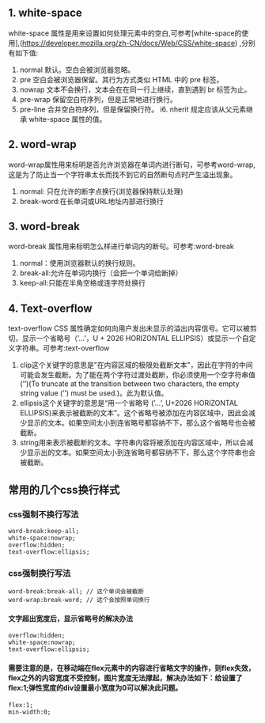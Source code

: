 ## 1. white-space
   white-space 属性是用来设置如何处理元素中的空白,可参考[white-space的使用],(https://developer.mozilla.org/zh-CN/docs/Web/CSS/white-space) ,分别有如下值:

   1. normal 默认。空白会被浏览器忽略。
   2. pre 空白会被浏览器保留。其行为方式类似 HTML 中的 pre 标签。
   3. nowrap 文本不会换行，文本会在在同一行上继续，直到遇到 br 标签为止。
   4. pre-wrap 保留空白符序列，但是正常地进行换行。
   5. pre-line 合并空白符序列，但是保留换行符。
      i6. nherit 规定应该从父元素继承 white-space 属性的值。

## 2. word-wrap
   word-wrap属性用来标明是否允许浏览器在单词内进行断句，可参考word-wrap,这是为了防止当一个字符串太长而找不到它的自然断句点时产生溢出现象。

   1. normal: 只在允许的断字点换行(浏览器保持默认处理)
   2. break-word:在长单词或URL地址内部进行换行

## 3. word-break
   word-break 属性用来标明怎么样进行单词内的断句。可参考:word-break

   1. normal：使用浏览器默认的换行规则。
   2. break-all:允许在单词内换行（会把一个单词给断掉）
   3. keep-all:只能在半角空格或连字符处换行

## 4. Text-overflow

   text-overflow CSS 属性确定如何向用户发出未显示的溢出内容信号。它可以被剪切，显示一个省略号（’…’，U + 2026 HORIZONTAL ELLIPSIS）或显示一个自定义字符串。可参考:text-overflow

   1. clip这个关键字的意思是"在内容区域的极限处截断文本"，因此在字符的中间可能会发生截断。为了能在两个字符过渡处截断，你必须使用一个空字符串值 (’’)(To truncate at the transition between two characters, the empty string value (’’) must be used.)。此为默认值。
   2. ellipsis这个关键字的意思是“用一个省略号 (’…’, U+2026 HORIZONTAL ELLIPSIS)来表示被截断的文本”。这个省略号被添加在内容区域中，因此会减少显示的文本。如果空间太小到连省略号都容纳不下，那么这个省略号也会被截断。
   3. string用来表示被截断的文本。字符串内容将被添加在内容区域中，所以会减少显示出的文本。如果空间太小到连省略号都容纳不下，那么这个字符串也会被截断。

## 常用的几个css换行样式

### css强制不换行写法

```
word-break:keep-all;
white-space:nowrap;
overflow:hidden;
text-overflow:ellipsis;
```

### css强制换行写法

```
word-break:break-all; // 这个单词会被截断
word-wrap:break-word; // 这个会按照单词换行
```

#### 文字超出宽度后，显示省略号的解决办法

```
overflow:hidden;
white-space:nowrap;
text-overflow:ellipsis;
```

#### 需要注意的是，在移动端在flex元素中的内容进行省略文字的操作，则flex失效，flex之外的内容宽度不受控制，图片宽度无法撑起，解决办法如下：给设置了flex:1;弹性宽度的div设置最小宽度为0可以解决此问题。

```
flex:1;
min-width:0;
```

